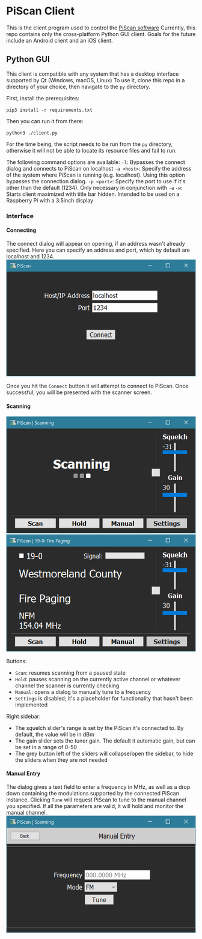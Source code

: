 # PiScan Client
This is the client program used to control the [PiScan software](https://github.com/ezratl/PiScan)
Currently, this repo contains only the cross-platform Python GUI client. Goals for the future include an Android client and an iOS client.
## Python GUI
This client is compatible with any system that has a desktop interface supported by Qt (Windows, macOS, Linux)
To use it, clone this repo in a directory of your choice, then navigate to the `py` directory.

First, install the prerequisites:

	pip3 install -r requirements.txt
Then you can run it from there:

	python3 ./client.py
For the time being, the script needs to be run from the `py` directory, otherwise it will not be able to locate its resource files and fail to run.

The following command options are available:
`-l`: Bypasses the connect dialog and connects to PiScan on localhost
`-a <host>`: Specify the address of the system where PiScan is running (e.g. localhost). Using this option bypasses the connection dialog.
`-p <port>`: Specify the port to use if it's other than the default (1234). Only necessary in conjunction with `-a`
`-w`: Starts client maximized with title bar hidden. Intended to be used on a Raspberry Pi with a 3.5inch display
### Interface
#### Connecting
The connect dialog will appear on opening, if an address wasn't already specified. Here you can specify an address and port, which by default are localhost and 1234. 
![Connection dialog](img/client-connect.png)

Once you hit the `Connect` button it will attempt to connect to PiScan. Once successful, you will be presented with the scanner screen.
#### Scanning
![Scanner screen](img/client-idle.png) ![Scanner hold](img/client-hold.png)

Buttons:
- `Scan`: resumes scanning from a paused state
- `Hold`: pauses scanning on the currently active channel or whatever channel the scanner is currently checking
- `Manual`: opens a dialog to manually tune to a frequency
- `Settings` is disabled; it's a placeholder for functionality that hasn't been implemented

Right sidebar:
- The squelch slider's range is set by the PiScan it's connected to. By default, the value will be in dBm
- The gain slider sets the tuner gain. The default it automatic gain, but can be set in a range of 0-50
- The grey button left of the sliders will collapse/open the sidebar, to hide the sliders when they are not needed
#### Manual Entry
The dialog gives a text field to enter a frequency in MHz, as well as a drop down containing the modulations supported by the connected PiScan instance. Clicking `Tune` will request PiScan to tune to the manual channel you specified. If all the parameters are valid, it will hold and monitor the manual channel.
![enter image description here](img/client-manentry.png)
